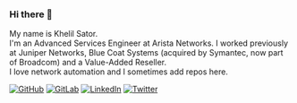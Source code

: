 ### Hi there 👋

My name is Khelil Sator.  
I'm an Advanced Services Engineer at Arista Networks. I worked previously at Juniper Networks, Blue Coat Systems (acquired by Symantec, now part of Broadcom) and a Value-Added Reseller.  
I love network automation and I sometimes add repos here.  

[![GitHub](https://img.shields.io/badge/github-%23121011.svg?style=flat&logo=github&logoColor=white)](https://github.com/ksator)
[![GitLab](https://img.shields.io/badge/gitlab-%23181717.svg?style=flat&logo=gitlab&logoColor=white)](https://gitlab.com/users/ksator/projects)
[![LinkedIn](https://img.shields.io/badge/linkedin-%230077B5.svg?style=flat&logo=linkedin&logoColor=white)](https://www.linkedin.com/in/khelilsator/)
[![Twitter](https://img.shields.io/badge/twitter-%231DA1F2.svg?style=flat&logo=Twitter&logoColor=white)](https://twitter.com/khelilsator)  

